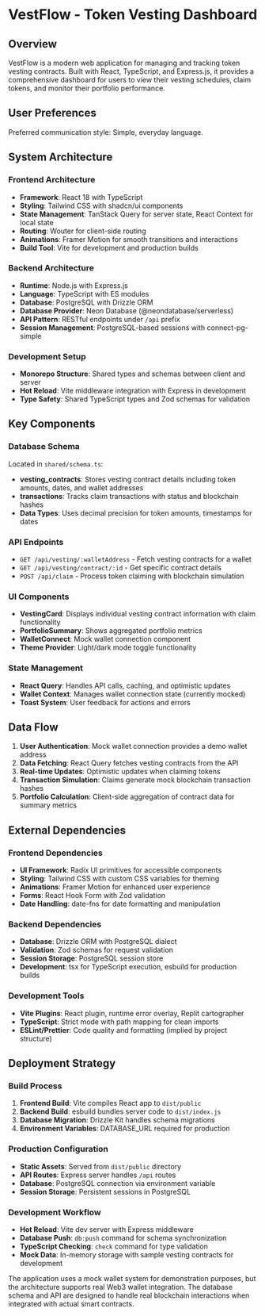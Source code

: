 # VestFlow - Token Vesting Dashboard

## Overview

VestFlow is a modern web application for managing and tracking token vesting contracts. Built with React, TypeScript, and Express.js, it provides a comprehensive dashboard for users to view their vesting schedules, claim tokens, and monitor their portfolio performance.

## User Preferences

Preferred communication style: Simple, everyday language.

## System Architecture

### Frontend Architecture
- **Framework**: React 18 with TypeScript
- **Styling**: Tailwind CSS with shadcn/ui components
- **State Management**: TanStack Query for server state, React Context for local state
- **Routing**: Wouter for client-side routing
- **Animations**: Framer Motion for smooth transitions and interactions
- **Build Tool**: Vite for development and production builds

### Backend Architecture
- **Runtime**: Node.js with Express.js
- **Language**: TypeScript with ES modules
- **Database**: PostgreSQL with Drizzle ORM
- **Database Provider**: Neon Database (@neondatabase/serverless)
- **API Pattern**: RESTful endpoints under `/api` prefix
- **Session Management**: PostgreSQL-based sessions with connect-pg-simple

### Development Setup
- **Monorepo Structure**: Shared types and schemas between client and server
- **Hot Reload**: Vite middleware integration with Express in development
- **Type Safety**: Shared TypeScript types and Zod schemas for validation

## Key Components

### Database Schema
Located in `shared/schema.ts`:
- **vesting_contracts**: Stores vesting contract details including token amounts, dates, and wallet addresses
- **transactions**: Tracks claim transactions with status and blockchain hashes
- **Data Types**: Uses decimal precision for token amounts, timestamps for dates

### API Endpoints
- `GET /api/vesting/:walletAddress` - Fetch vesting contracts for a wallet
- `GET /api/vesting/contract/:id` - Get specific contract details
- `POST /api/claim` - Process token claiming with blockchain simulation

### UI Components
- **VestingCard**: Displays individual vesting contract information with claim functionality
- **PortfolioSummary**: Shows aggregated portfolio metrics
- **WalletConnect**: Mock wallet connection component
- **Theme Provider**: Light/dark mode toggle functionality

### State Management
- **React Query**: Handles API calls, caching, and optimistic updates
- **Wallet Context**: Manages wallet connection state (currently mocked)
- **Toast System**: User feedback for actions and errors

## Data Flow

1. **User Authentication**: Mock wallet connection provides a demo wallet address
2. **Data Fetching**: React Query fetches vesting contracts from the API
3. **Real-time Updates**: Optimistic updates when claiming tokens
4. **Transaction Simulation**: Claims generate mock blockchain transaction hashes
5. **Portfolio Calculation**: Client-side aggregation of contract data for summary metrics

## External Dependencies

### Frontend Dependencies
- **UI Framework**: Radix UI primitives for accessible components
- **Styling**: Tailwind CSS with custom CSS variables for theming
- **Animations**: Framer Motion for enhanced user experience
- **Forms**: React Hook Form with Zod validation
- **Date Handling**: date-fns for date formatting and manipulation

### Backend Dependencies
- **Database**: Drizzle ORM with PostgreSQL dialect
- **Validation**: Zod schemas for request validation
- **Session Storage**: PostgreSQL session store
- **Development**: tsx for TypeScript execution, esbuild for production builds

### Development Tools
- **Vite Plugins**: React plugin, runtime error overlay, Replit cartographer
- **TypeScript**: Strict mode with path mapping for clean imports
- **ESLint/Prettier**: Code quality and formatting (implied by project structure)

## Deployment Strategy

### Build Process
1. **Frontend Build**: Vite compiles React app to `dist/public`
2. **Backend Build**: esbuild bundles server code to `dist/index.js`
3. **Database Migration**: Drizzle Kit handles schema migrations
4. **Environment Variables**: DATABASE_URL required for production

### Production Configuration
- **Static Assets**: Served from `dist/public` directory
- **API Routes**: Express server handles `/api` routes
- **Database**: PostgreSQL connection via environment variable
- **Session Storage**: Persistent sessions in PostgreSQL

### Development Workflow
- **Hot Reload**: Vite dev server with Express middleware
- **Database Push**: `db:push` command for schema synchronization
- **TypeScript Checking**: `check` command for type validation
- **Mock Data**: In-memory storage with sample vesting contracts for development

The application uses a mock wallet system for demonstration purposes, but the architecture supports real Web3 wallet integration. The database schema and API are designed to handle real blockchain interactions when integrated with actual smart contracts.